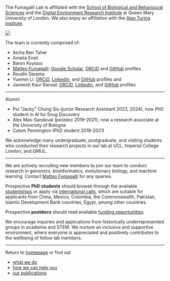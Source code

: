
The Fumagalli Lab is affiliated with the [School of Biological and Behavioural Sciences](https://www.qmul.ac.uk/sbbs/) and the [Digital Environment Research Institute](https://www.qmul.ac.uk/deri/) at Queen Mary University of London. We also enjoy an affiliation with the [Alan Turing Institute](turing.ac.uk).

![](assets/Lab-lunch-2023.jpg)

The team is currently comprised of:
- Aicha Ben Taher
- Amelia Eneli
- Baron Koylass
- [Matteo Fumagalli](https://www.qmul.ac.uk/sbbs/staff/matteo-fumagalli.html): [Google Scholar](https://scholar.google.co.uk/citations?user=rQhiTmYAAAAJ&hl=en), [ORCiD](https://orcid.org/0000-0002-4084-2953) and [GitHub](https://github.com/mfumagalli/) profiles
- Roudin Sarama
- Yuemin Li: [ORCiD](https://orcid.org/my-orcid?orcid=0000-0001-6550-8786), [Linkedin](https://www.linkedin.com/in/yuemin-li-057a841a2/), and [GitHub](https://github.com/li-yuemin) profiles
and
- Janeesh Kaur Bansal: [ORCiD](https://orcid.org/0000-0002-1974-9738), [Linkedin](https://uk.linkedin.com/in/janeesh-kaur-bansal), and [GitHub](https://github.com/JaneeshBansal) profiles


---------------------

Alumni
- Pui "Jacky" Chung Siu (junior Research Assistant 2023, 2024), now PhD student in AI for Drug Discovery
- Alex Mas-Sandoval (postdoc 2019-2021), now a research associate at the University of Bologna
- Calum Pennington (PhD student 2019-2021)

We acknowledge many undergraduate, postgraduate, and visiting students who conducted their research projects in our lab at UCL, Imperial College London, and QMUL.

------------------------------------------------------

We are actively recruiting new members to join our team to conduct research in genomics, bioinformatics, evolutionary biology, and machine learning. 
Contact [Matteo Fumagalli](https://www.qmul.ac.uk/sbbs/staff/matteo-fumagalli.html) for any queries. 

Prospective __PhD students__ should browse through the available [studentships](https://www.qmul.ac.uk/sbbs/postgraduate/phd-programmes/postgraduate-research-studentships/) or apply via [international calls](https://www.qmul.ac.uk/sbbs/postgraduate/phd-programmes/fees-funding/), which are suitable for applicants from China, Mexico, Colombia, the Commonwealth, Pakistan, Islamic Development Bank countries, Egypt, among other countries.

Prospective __postdocs__ should read available [funding opportunities](https://www.qmul.ac.uk/sbbs/research/postdoctoral_fellowships/).

We encourage inquiries and applications from historically underrepresented groups in academia and STEM.
We nurture an inclusive and supportive environment, where everyone is appreciated and positively contributes to the wellbeing of fellow lab members.

------------------------------------------

Return to [homepage](https://mfumagalli.github.io) or find out
- [what we do](https://mfumagalli.github.io/what-we-do) 
- [how we can help you](https://mfumagalli.github.io/how-we-can-help-you)
- [our publications](https://mfumagalli.github.io/blog)



